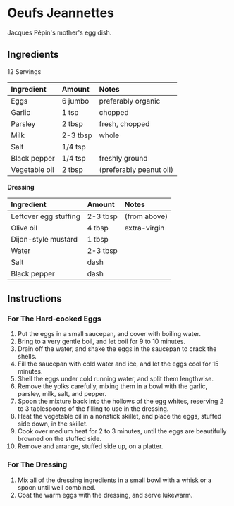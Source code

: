 Oeufs Jeannettes
================

Jacques Pépin's mother's egg dish.

Ingredients
-----------

12 Servings

| Ingredient            | Amount   | Notes                   |
|:----------------------|:---------|:------------------------|
| Eggs                  | 6 jumbo  | preferably organic      |
| Garlic                | 1 tsp    | chopped                 |
| Parsley               | 2 tbsp   | fresh, chopped          |
| Milk                  | 2-3 tbsp | whole                   |
| Salt                  | 1/4 tsp  |                         |
| Black pepper          | 1/4 tsp  | freshly ground          |
| Vegetable oil         | 2 tbsp   | (preferably peanut oil) |

**Dressing**

| Ingredient            | Amount   | Notes                   |
|:----------------------|:---------|:------------------------|
| Leftover egg stuffing | 2-3 tbsp | (from above)            |
| Olive oil             | 4 tbsp   | extra-virgin            |
| Dijon-style mustard   | 1 tbsp   |                         |
| Water                 | 2-3 tbsp |                         |
| Salt                  | dash     |                         |
| Black pepper          | dash     |                         |

Instructions
------------

### For The Hard-cooked Eggs

1.  Put the eggs in a small saucepan, and cover with boiling water.
2.  Bring to a very gentle boil, and let boil for 9 to 10 minutes.
3.  Drain off the water, and shake the eggs in the saucepan to crack the shells.
4.  Fill the saucepan with cold water and ice, and let the eggs cool for 15 minutes.
5.  Shell the eggs under cold running water, and split them lengthwise.
6.  Remove the yolks carefully, mixing them in a bowl with the garlic, parsley, milk, salt, and pepper.
7.  Spoon the mixture back into the hollows of the egg whites, reserving 2 to 3 tablespoons of the filling to use in the dressing.
8.  Heat the vegetable oil in a nonstick skillet, and place the eggs, stuffed side down, in the skillet.
9.  Cook over medium heat for 2 to 3 minutes, until the eggs are beautifully browned on the stuffed side.
10. Remove and arrange, stuffed side up, on a platter.

### For The Dressing

1. Mix all of the dressing ingredients in a small bowl with a whisk or a spoon until well combined.
2. Coat the warm eggs with the dressing, and serve lukewarm.
